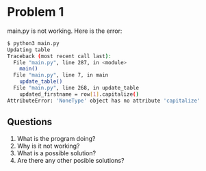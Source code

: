 # Problem 1

main.py is not working.  Here is the error:

```bash
$ python3 main.py
Updating table
Traceback (most recent call last):
  File "main.py", line 287, in <module>
    main()
  File "main.py", line 7, in main
    update_table()
  File "main.py", line 268, in update_table
    updated_firstname = row[1].capitalize()
AttributeError: 'NoneType' object has no attribute 'capitalize'
```

## Questions

1) What is the program doing?
1) Why is it not working?
1) What is a possible solution?
1) Are there any other posible solutions?
